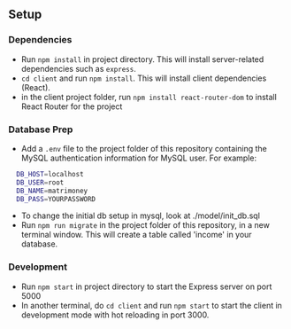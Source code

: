 ## Setup

### Dependencies

- Run `npm install` in project directory. This will install server-related dependencies such as `express`.
- `cd client` and run `npm install`. This will install client dependencies (React).
- in the client project folder, run `npm install react-router-dom` to install React Router for the project

### Database Prep

- Add a `.env` file to the project folder of this repository containing the MySQL authentication information for MySQL user. For example:

```bash
  DB_HOST=localhost
  DB_USER=root
  DB_NAME=matrimoney
  DB_PASS=YOURPASSWORD
```
- To change the initial db setup in mysql, look at ./model/init_db.sql
- Run `npm run migrate` in the project folder of this repository, in a new terminal window. This will create a table called 'income' in your database.

### Development

- Run `npm start` in project directory to start the Express server on port 5000
- In another terminal, do `cd client` and run `npm start` to start the client in development mode with hot reloading in port 3000.